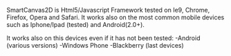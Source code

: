 SmartCanvas2D is Html5/Javascript Framework tested on Ie9, Chrome, Firefox, Opera and Safari.
It works also on the most common mobile devices such as Iphone/Ipad (tested) and Android(2.0+).

It works also on this devices even if it has not been tested:
-Android (various versions)
-Windows Phone
-Blackberry (last devices)